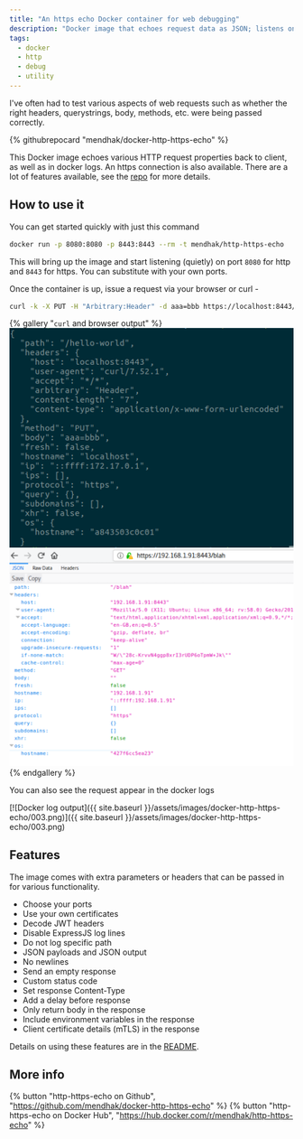 ```yaml
---
title: "An https echo Docker container for web debugging"
description: "Docker image that echoes request data as JSON; listens on HTTP/S, useful for debugging."
tags:
  - docker
  - http
  - debug
  - utility
---
```


I've often had to test various aspects of web requests such as whether the right headers, querystrings, body, methods, etc. were being passed correctly. 

{% githubrepocard "mendhak/docker-http-https-echo" %}

This Docker image echoes various HTTP request properties back to client, as well as in docker logs. An https connection is also available.  There are a lot of features available, see the [repo](https://github.com/mendhak/docker-http-https-echo) for more details.


## How to use it

You can get started quickly with just this command

```bash
docker run -p 8080:8080 -p 8443:8443 --rm -t mendhak/http-https-echo
```

This will bring up the image and start listening (quietly) on port `8080` for http and `8443` for https.  You can substitute with your own ports.  


Once the container is up, issue a request via your browser or curl -

```bash
curl -k -X PUT -H "Arbitrary:Header" -d aaa=bbb https://localhost:8443/hello-world
```

{% gallery "`curl` and browser output" %}
![curl output](/assets/images/docker-http-https-echo/001.png)
![browser response](/assets/images/docker-http-https-echo/002.png)
{% endgallery %}



You can also see the request appear in the docker logs  

[![Docker log output]({{ site.baseurl }}/assets/images/docker-http-https-echo/003.png)]({{ site.baseurl }}/assets/images/docker-http-https-echo/003.png)

## Features


The image comes with extra parameters or headers that can be passed in for various functionality. 

* Choose your ports
* Use your own certificates
* Decode JWT headers
* Disable ExpressJS log lines
* Do not log specific path
* JSON payloads and JSON output
* No newlines
* Send an empty response
* Custom status code
* Set response Content-Type
* Add a delay before response
* Only return body in the response
* Include environment variables in the response
* Client certificate details (mTLS) in the response

Details on using these features are in the [README](https://github.com/mendhak/docker-http-https-echo).  


## More info

{% button "http-https-echo on Github", "https://github.com/mendhak/docker-http-https-echo" %} {% button "http-https-echo on Docker Hub", "https://hub.docker.com/r/mendhak/http-https-echo" %} 


